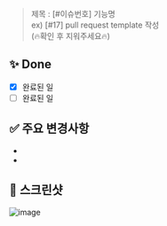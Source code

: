 > 제목 : [#이슈번호] 기능명 <br>
  ex) [#17] pull request template 작성 <br>
> (🔥확인 후 지워주세요🔥)

## ✨ Done

- [x] 완료된 일
- [ ] 완료된 일

## ✅ 주요 변경사항

- 
- 

## 📸 스크린샷

![image](이미지url)
